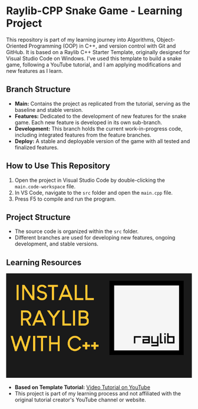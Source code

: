 # Raylib-CPP Snake Game - Learning Project

This repository is part of my learning journey into Algorithms, Object-Oriented Programming (OOP) in C++, and version control with Git and GitHub. It is based on a Raylib C++ Starter Template, originally designed for Visual Studio Code on Windows. I've used this template to build a snake game, following a YouTube tutorial, and I am applying modifications and new features as I learn.

## Branch Structure

- **Main:** Contains the project as replicated from the tutorial, serving as the baseline and stable version.
- **Features:** Dedicated to the development of new features for the snake game. Each new feature is developed in its own sub-branch.
- **Development:** This branch holds the current work-in-progress code, including integrated features from the feature branches.
- **Deploy:** A stable and deployable version of the game with all tested and finalized features.

## How to Use This Repository

1. Open the project in Visual Studio Code by double-clicking the `main.code-workspace` file.
2. In VS Code, navigate to the `src` folder and open the `main.cpp` file.
3. Press F5 to compile and run the program.

## Project Structure

- The source code is organized within the `src` folder.
- Different branches are used for developing new features, ongoing development, and stable versions.

## Learning Resources

![Raylib C++ Starter Template Preview](preview.jpg)

- **Based on Template Tutorial:** [Video Tutorial on YouTube](https://www.youtube.com/watch?v=PaAcVk5jUd8)
- This project is part of my learning process and not affiliated with the original tutorial creator's YouTube channel or website.
